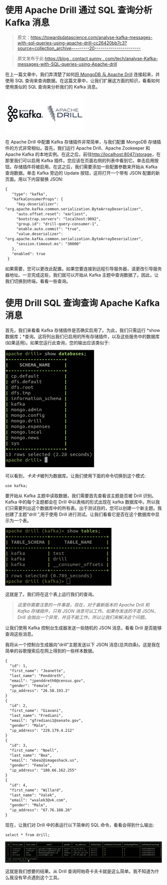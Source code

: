 # 使用 Apache Drill 通过 SQL 查询分析 Kafka 消息

> 原文：<https://towardsdatascience.com/analyse-kafka-messages-with-sql-queries-using-apache-drill-cc26420bb7c3?source=collection_archive---------20----------------------->

> 原文发布于此:[https://blog . contact sunny . com/tech/analyse-Kafka-messages-with-SQL-queries-using-Apache-drill](https://blog.contactsunny.com/tech/analyse-kafka-messages-with-sql-queries-using-apache-drill)

在上一篇文章中，我们弄清楚了如何[将 MongoDB 与 Apache Drill](https://blog.contactsunny.com/tech/getting-started-with-apache-drill-and-mongodb) 连接起来，并使用 SQL 查询来查询数据。在这篇文章中，让我们扩展这方面的知识，看看如何使用类似的 SQL 查询来分析我们的 Kafka 消息。

![](img/8d8eb4e1cd3c70511716e16dd6500c32.png)

在 Apache Drill 中配置 Kafka 存储插件非常简单，与我们配置 MongoDB 存储插件的方式非常相似。首先，我们运行 Apache Drill、Apache Zookeeper 和 Apache Kafka 的本地实例。在这之后，前往[http://localhost:8047/storage](http://localhost:8047/storage)，在那里我们可以启用 Kafka 插件。您应该在页面右侧的列表中看到它。单击启用按钮。存储插件将被启用。在这之后，我们需要添加一些配置参数来开始从 Kafka 查询数据。单击 Kafka 旁边的 Update 按钮，这将打开一个带有 JSON 配置的新页面。用以下内容替换 JSON:

```
{
   "type": "kafka",
   "kafkaConsumerProps": {
     "key.deserializer": "org.apache.kafka.common.serialization.ByteArrayDeserializer",
     "auto.offset.reset": "earliest",
     "bootstrap.servers": "localhost:9092",
     "group.id": "drill-query-consumer-1",
     "enable.auto.commit": "true",
     "value.deserializer": "org.apache.kafka.common.serialization.ByteArrayDeserializer",
     "session.timeout.ms": "30000"
   },
   "enabled": true
 }
```

如果需要，您可以更改此配置。如果您要连接到远程引导服务器，请更改引导服务器地址。一旦完成这些，我们就可以开始从 Kafka 主题中查询数据了。因此，让我们切换到终端，看看一些查询。

# 使用 Drill SQL 查询查询 Apache Kafka 消息

首先，我们来看看 Kafka 存储插件是否确实启用了。为此，我们只需运行 *show 数据库；*查询。这将列出我们已启用的所有存储插件，以及这些服务中的数据库(如果适用)。如果您运行此查询，您的输出应该类似于:

![](img/407574f34a9a0ed08406b9b58c264a77.png)

可以看到，*卡夫卡*被列为数据库。让我们使用下面的命令切换到这个模式:

```
use kafka;
```

要开始从 Kafka 主题中读取数据，我们需要首先查看该主题是否被 Drill 识别。Kafka 中的每个主题都会在 Drill 中以表格的形式出现在 kafka 数据库中。所以我们只需要列出这个数据库中的所有表。出于测试目的，您可以创建一个新主题。我创建了主题“drill ”,用于使用 Drill 进行测试。让我们看看它是否在这个数据库中显示为一个表。

![](img/e3e33fd4db2e2ba3a916bb5d2d446643.png)

这就是了。我们将在这个表上运行我们的查询。

> *这里你需要注意的一件事是，现在，对于最新版本的 Apache Drill 和 Kafka 存储插件，只有 JSON 消息可以工作。如果你发送的不是 JSON，Drill 会抛出一个异常，并且不能工作。所以让我们来解决这个问题。*

让我们使用 Kafka 控制台生成器发送一些随机的 JSON 消息，看看 Drill 是否能够查询这些消息。

我将从一个控制台生成器向“drill”主题发送以下 JSON 消息(总共四条)。这是我在简单的谷歌搜索后在网上得到的一些样本数据。

```
{
  "id": 1,
  "first_name": "Jeanette",
  "last_name": "Penddreth",
  "email": "jpenddreth0@census.gov",
  "gender": "Female",
  "ip_address": "26.58.193.2"
}
{
  "id": 2,
  "first_name": "Giavani",
  "last_name": "Frediani",
  "email": "gfrediani1@senate.gov",
  "gender": "Male",
  "ip_address": "229.179.4.212"
}
{
  "id": 3,
  "first_name": "Noell",
  "last_name": "Bea",
  "email": "nbea2@imageshack.us",
  "gender": "Female",
  "ip_address": "180.66.162.255"
}
{
  "id": 4,
  "first_name": "Willard",
  "last_name": "Valek",
  "email": "wvalek3@vk.com",
  "gender": "Male",
  "ip_address": "67.76.188.26"
}
```

现在，让我们对 Drill 中的表运行以下简单的 SQL 命令，看看会得到什么输出:

```
select * from drill;
```

![](img/eabe0c14fe8c84639e32db00b3f4d131.png)

这就是我们想要的结果。从 Drill 查询阿帕奇卡夫卡就是这么简单。我不知道为什么我没有早点遇到这个工具。